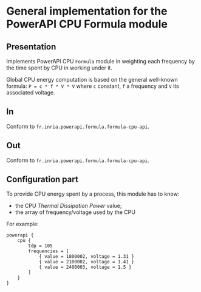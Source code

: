 # General implementation for the PowerAPI CPU Formula module

## Presentation

Implements PowerAPI CPU `Formula` module in weighting each frequency by the time spent by CPU in working under it.

Global CPU energy computation is based on the general well-known formula: `P = c * f * V * V` where `c` constant, `f` a frequency and `V` its associated voltage.

## In

Conform to `fr.inria.powerapi.formula.formula-cpu-api`.

## Out

Conform to `fr.inria.powerapi.formula.formula-cpu-api`.

## Configuration part

To provide CPU energy spent by a process, this module has to know:
* the CPU _Thermal Dissipation Power_ value;
* the array of frequency/voltage used by the CPU

For example:
```
powerapi {
	cpu {
		tdp = 105
		frequencies = [
			{ value = 1800002, voltage = 1.31 }
			{ value = 2100002, voltage = 1.41 }
			{ value = 2400003, voltage = 1.5 }
		]
	}
}
```
